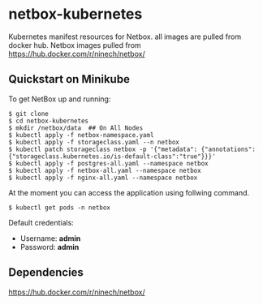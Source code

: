 # netbox-kubernetes
Kubernetes manifest resources for Netbox.  all images are pulled from docker hub. Netbox images pulled from https://hub.docker.com/r/ninech/netbox/


## Quickstart on Minikube

To get NetBox up and running:

```
$ git clone 
$ cd netbox-kubernetes
$ mkdir /netbox/data  ## On All Nodes
$ kubectl apply -f netbox-namespace.yaml
$ kubectl apply -f storageclass.yaml --n netbox
$ kubectl patch storageclass netbox -p '{"metadata": {"annotations":{"storageclass.kubernetes.io/is-default-class":"true"}}}'
$ kubectl apply -f postgres-all.yaml --namespace netbox
$ kubectl apply -f netbox-all.yaml --namespace netbox
$ kubectl apply -f nginx-all.yaml --namespace netbox
```

At the moment you can access the application using follwing command. 
```
$ kubectl get pods -n netbox
```

Default credentials:

* Username: **admin**
* Password: **admin**


## Dependencies
https://hub.docker.com/r/ninech/netbox/
